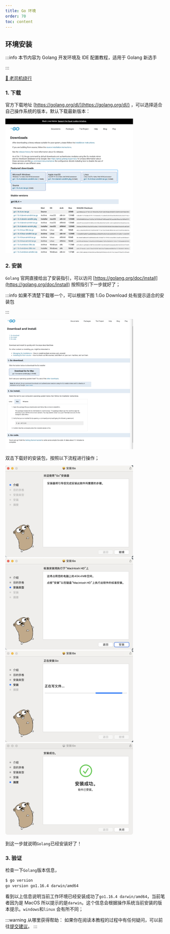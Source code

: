 ```yaml
---
title: Go 环境
order: 70
toc: content
---
```


## 环境安装

:::info
本节内容为 Golang 开发环境及 IDE 配置教程，适用于 Golang 新选手

:::

[🚪 老司机绕行](/guide/ksks)

### 1. 下载

官方下载地址 [https://golang.org/dl/](https://golang.org/dl/) ，可以选择适合自己操作系统的版本，默认下载最新版本：

<img src="https://raw.githubusercontent.com/wenjianzhang/image/master/img/godown.png" width="400px" />

### 2. 安装

`Golang` 官网直接给出了安装指引，可以访问 [https://golang.org/doc/install](https://golang.org/doc/install) 按照指引下一步就好了；

:::info
如果不清楚下载哪一个，可以根据下图 1.Go Download 处有提示适合的安装包

:::

<img src="https://raw.githubusercontent.com/wenjianzhang/image/master/img/go-install.png" width="400px" />

双击下载好的安装包，按照以下流程进行操作；

<img src="https://raw.githubusercontent.com/wenjianzhang/image/master/img/go-install-step1.png" width="400px" />

<img src="https://raw.githubusercontent.com/wenjianzhang/image/master/img/go-install-step2.png" width="400px" />

<img src="https://raw.githubusercontent.com/wenjianzhang/image/master/img/go-install-step3.png" width="400px" />

<img src="https://raw.githubusercontent.com/wenjianzhang/image/master/img/go-install-step4.png" width="400px" />

到这一步就说明`Golang`已经安装好了！

### 3. 验证

检查一下`Golang`版本信息，

```sh
$ go version
go version go1.16.4 darwin/amd64
```

看到以上信息说明当前工作环境已经安装成功了`go1.16.4 darwin/amd64`，当前笔者因为是 MacOS 所以提示的是`darwin`。这个信息会根据操作系统当前安装的版本提示。`windows`和`linux` 会有所不同；

:::warning
从哪里获得帮助：
如果你在阅读本教程的过程中有任何疑问，可以前往[提交建议](https://github.com/go-admin-team/go-admin/issues/new)。
:::

